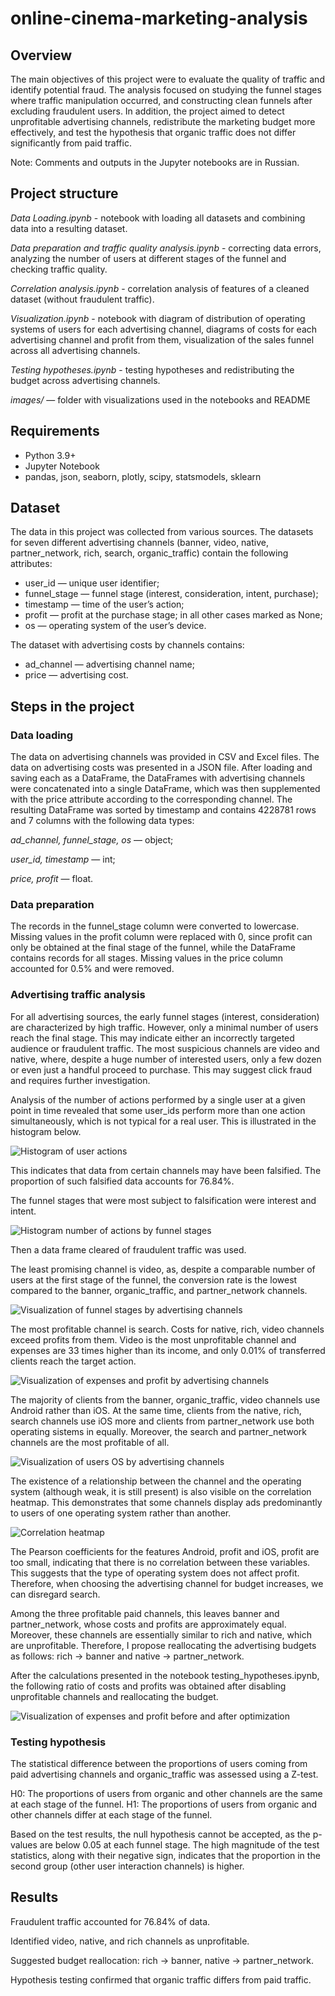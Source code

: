 # online-cinema-marketing-analysis

## Overview

The main objectives of this project were to evaluate the quality of traffic and identify potential fraud. The analysis focused on studying the funnel stages where traffic manipulation occurred, and constructing clean funnels after excluding fraudulent users. In addition, the project aimed to detect unprofitable advertising channels, redistribute the marketing budget more effectively, and test the hypothesis that organic traffic does not differ significantly from paid traffic.

Note: Comments and outputs in the Jupyter notebooks are in Russian.

## Project structure

*Data Loading.ipynb* - notebook with loading all datasets and combining data into a resulting dataset.

*Data preparation and traffic quality analysis.ipynb* - сorrecting data errors, analyzing the number of users at different stages of the funnel and checking traffic quality.

*Сorrelation analysis.ipynb* - сorrelation analysis of features of a cleaned dataset (without fraudulent traffic).

*Visualization.ipynb* - notebook with diagram of distribution of operating systems of users for each advertising channel, diagrams of costs for each advertising channel and profit from them, visualization of the sales funnel across all advertising channels.

*Testing hypotheses.ipynb* - testing hypotheses and redistributing the budget across advertising channels.

*images/* — folder with visualizations used in the notebooks and README 


## Requirements 

- Python 3.9+  
- Jupyter Notebook  
- pandas, json, seaborn, plotly, scipy, statsmodels, sklearn


## Dataset

The data in this project was collected from various sources.
The datasets for seven different advertising channels (banner, video, native, partner_network, rich, search, organic_traffic) contain the following attributes:

- user_id — unique user identifier;
- funnel_stage — funnel stage (interest, consideration, intent, purchase);
- timestamp — time of the user’s action;
- profit — profit at the purchase stage; in all other cases marked as None;
- os — operating system of the user’s device.

The dataset with advertising costs by channels contains:
- ad_channel — advertising channel name;
- price — advertising cost.


## Steps in the project

### Data loading 

The data on advertising channels was provided in CSV and Excel files.
The data on advertising costs was presented in a JSON file.
After loading and saving each as a DataFrame, the DataFrames with advertising channels were concatenated into a single DataFrame, which was then supplemented with the price attribute according to the corresponding channel.
The resulting DataFrame was sorted by timestamp and contains 4228781 rows and 7 columns with the following data types:

*ad_channel, funnel_stage, os* — object;

*user_id, timestamp* — int;

*price, profit* — float.

### Data preparation

The records in the funnel_stage column were converted to lowercase.
Missing values in the profit column were replaced with 0, since profit can only be obtained at the final stage of the funnel, while the DataFrame contains records for all stages.
Missing values in the price column accounted for 0.5% and were removed.

### Advertising traffic analysis

For all advertising sources, the early funnel stages (interest, consideration) are characterized by high traffic. However, only a minimal number of users reach the final stage. This may indicate either an incorrectly targeted audience or fraudulent traffic.
The most suspicious channels are video and native, where, despite a huge number of interested users, only a few dozen or even just a handful proceed to purchase. This may suggest click fraud and requires further investigation.

Analysis of the number of actions performed by a single user at a given point in time revealed that some user_ids perform more than one action simultaneously, which is not typical for a real user. This is illustrated in the histogram below.

![Histogram of user actions](images/number_of_users_actions_hist.png)

This indicates that data from certain channels may have been falsified.
The proportion of such falsified data accounts for 76.84%.

The funnel stages that were most subject to falsification were interest and intent.

![Histogram number of actions by funnel stages](images/number_of_actions_by_funnel_stages.png)

Then a data frame cleared of fraudulent traffic was used.

The least promising channel is video, as, despite a comparable number of users at the first stage of the funnel, the conversion rate is the lowest compared to the banner, organic_traffic, and partner_network channels.

![Visualization of funnel stages by advertising channels](images/funnel_stages_by_advertising_channels.png)

The most profitable channel is search. Costs for native, rich, video channels exceed profits from them. Video is the most unprofitable channel and expenses are 33 times higher than its income, and only 0.01% of transferred clients reach the target action.

![Visualization of expenses and profit by advertising channels](images/expenses_profit_by_channels.png)

The majority of clients from the banner, organic_traffic, video channels use Android rather than iOS. At the same time, clients from the native, rich, search channels use iOS more and clients from  partner_network use both operating sistems in equally. Moreover, the search and partner_network channels are the most profitable of all.

![Visualization of users OS by advertising channels](images/users_OS_by_channels.png)

The existence of a relationship between the channel and the operating system (although weak, it is still present) is also visible on the correlation heatmap. This demonstrates that some channels display ads predominantly to users of one operating system rather than another.

![Correlation heatmap](images/correlation_heatmap.png)

The Pearson coefficients for the features Android, profit and iOS, profit are too small, indicating that there is no correlation between these variables. This suggests that the type of operating system does not affect profit. Therefore, when choosing the advertising channel for budget increases, we can disregard search.

Among the three profitable paid channels, this leaves banner and partner_network, whose costs and profits are approximately equal. Moreover, these channels are essentially similar to rich and native, which are unprofitable. Therefore, I propose reallocating the advertising budgets as follows: rich → banner and native → partner_network.

After the calculations presented in the notebook testing_hypotheses.ipynb, the following ratio of costs and profits was obtained after disabling unprofitable channels and reallocating the budget.

![Visualization of expenses and profit before and after optimization](images/expenses_profit_before_after.png)

### Testing hypothesis 

The statistical difference between the proportions of users coming from paid advertising channels and organic_traffic was assessed using a Z-test.

H0: The proportions of users from organic and other channels are the same at each stage of the funnel.
H1: The proportions of users from organic and other channels differ at each stage of the funnel.

Based on the test results, the null hypothesis cannot be accepted, as the p-values are below 0.05 at each funnel stage. The high magnitude of the test statistics, along with their negative sign, indicates that the proportion in the second group (other user interaction channels) is higher.

## Results

Fraudulent traffic accounted for 76.84% of data.

Identified video, native, and rich channels as unprofitable.

Suggested budget reallocation: rich → banner, native → partner_network.

Hypothesis testing confirmed that organic traffic differs from paid traffic.



